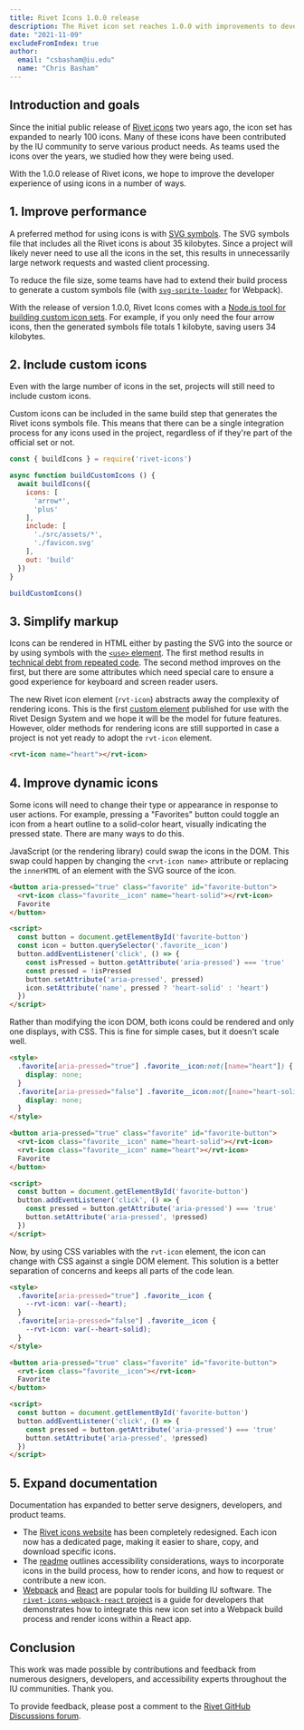 ```yaml
---
title: Rivet Icons 1.0.0 release
description: The Rivet icon set reaches 1.0.0 with improvements to developer experience and performance
date: "2021-11-09"
excludeFromIndex: true
author:
  email: "csbasham@iu.edu"
  name: "Chris Basham"
---
```

## Introduction and goals
Since the initial public release of [Rivet icons](https://github.com/indiana-university/rivet-icons) two years ago, the icon set has expanded to nearly 100 icons. Many of these icons have been contributed by the IU community to serve various product needs. As teams used the icons over the years, we studied how they were being used.

With the 1.0.0 release of Rivet icons, we hope to improve the developer experience of using icons in a number of ways.

## 1. Improve performance

A preferred method for using icons is with [SVG symbols](https://developer.mozilla.org/en-US/docs/Web/SVG/Element/symbol). The SVG symbols file that includes all the Rivet icons is about 35 kilobytes. Since a project will likely never need to use all the icons in the set, this results in unnecessarily large network requests and wasted client processing.

To reduce the file size, some teams have had to extend their build process to generate a custom symbols file (with [`svg-sprite-loader`](https://github.com/JetBrains/svg-sprite-loader) for Webpack).

With the release of version 1.0.0, Rivet Icons comes with a [Node.js tool for building custom icon sets](https://github.com/indiana-university/rivet-icons#build-a-custom-icon-set). For example, if you only need the four arrow icons, then the generated symbols file totals 1 kilobyte, saving users 34 kilobytes.

## 2. Include custom icons

Even with the large number of icons in the set, projects will still need to include custom icons.

Custom icons can be included in the same build step that generates the Rivet icons symbols file. This means that there can be a single integration process for any icons used in the project, regardless of if they're part of the official set or not.

```js
const { buildIcons } = require('rivet-icons')

async function buildCustomIcons () {
  await buildIcons({
    icons: [
      'arrow*',
      'plus'
    ],
    include: [
      './src/assets/*',
      './favicon.svg'
    ],
    out: 'build'
  })
}

buildCustomIcons()
```

## 3. Simplify markup

Icons can be rendered in HTML either by pasting the SVG into the source or by using symbols with the [`<use>` element](https://developer.mozilla.org/en-US/docs/Web/SVG/Element/use). The first method results in [technical debt from repeated code](https://en.wikipedia.org/wiki/Don%27t_repeat_yourself). The second method improves on the first, but there are some attributes which need special care to ensure a good experience for keyboard and screen reader users.

The new Rivet icon element (`rvt-icon`) abstracts away the complexity of rendering icons. This is the first [custom element](https://developer.mozilla.org/en-US/docs/Web/Web_Components/Using_custom_elements) published for use with the Rivet Design System and we hope it will be the model for future features. However, older methods for rendering icons are still supported in case a project is not yet ready to adopt the `rvt-icon` element.

```html
<rvt-icon name="heart"></rvt-icon>
```

## 4. Improve dynamic icons

Some icons will need to change their type or appearance in response to user actions. For example, pressing a "Favorites" button could toggle an icon from a heart outline to a solid-color heart, visually indicating the pressed state. There are many ways to do this.

JavaScript (or the rendering library) could swap the icons in the DOM. This swap could happen by changing the `<rvt-icon name>` attribute or replacing the `innerHTML` of an element with the SVG source of the icon.

```html
<button aria-pressed="true" class="favorite" id="favorite-button">
  <rvt-icon class="favorite__icon" name="heart-solid"></rvt-icon>
  Favorite
</button>

<script>
  const button = document.getElementById('favorite-button')
  const icon = button.querySelector('.favorite__icon')
  button.addEventListener('click', () => {
    const isPressed = button.getAttribute('aria-pressed') === 'true'
    const pressed = !isPressed
    button.setAttribute('aria-pressed', pressed)
    icon.setAttribute('name', pressed ? 'heart-solid' : 'heart')
  })
</script>
```

Rather than modifying the icon DOM, both icons could be rendered and only one displays, with CSS. This is fine for simple cases, but it doesn't scale well.

```html
<style>
  .favorite[aria-pressed="true"] .favorite__icon:not([name="heart"]) {
    display: none;
  }
  .favorite[aria-pressed="false"] .favorite__icon:not([name="heart-solid"]) {
    display: none;
  }
</style>

<button aria-pressed="true" class="favorite" id="favorite-button">
  <rvt-icon class="favorite__icon" name="heart-solid"></rvt-icon>
  <rvt-icon class="favorite__icon" name="heart"></rvt-icon>
  Favorite
</button>

<script>
  const button = document.getElementById('favorite-button')
  button.addEventListener('click', () => {
    const pressed = button.getAttribute('aria-pressed') === 'true'
    button.setAttribute('aria-pressed', !pressed)
  })
</script>
```

Now, by using CSS variables with the `rvt-icon` element, the icon can change with CSS against a single DOM element. This solution is a better separation of concerns and keeps all parts of the code lean.

```html
<style>
  .favorite[aria-pressed="true"] .favorite__icon {
    --rvt-icon: var(--heart);
  }
  .favorite[aria-pressed="false"] .favorite__icon {
    --rvt-icon: var(--heart-solid);
  }
</style>

<button aria-pressed="true" class="favorite" id="favorite-button">
  <rvt-icon class="favorite__icon"></rvt-icon>
  Favorite
</button>

<script>
  const button = document.getElementById('favorite-button')
  button.addEventListener('click', () => {
    const pressed = button.getAttribute('aria-pressed') === 'true'
    button.setAttribute('aria-pressed', !pressed)
  })
</script>
```

## 5. Expand documentation

Documentation has expanded to better serve designers, developers, and product teams.

- The [Rivet icons website](https://indiana-university.github.io/rivet-icons/) has been completely redesigned. Each icon now has a dedicated page, making it easier to share, copy, and download specific icons.
- The [readme](https://github.com/indiana-university/rivet-icons#readme) outlines accessibility considerations, ways to incorporate icons in the build process, how to render icons, and how to request or contribute a new icon.
- [Webpack](https://webpack.js.org/) and [React](https://reactjs.org/) are popular tools for building IU software. The [`rivet-icons-webpack-react` project](https://github.com/basham/rivet-icons-webpack-react) is a guide for developers that demonstrates how to integrate this new icon set into a Webpack build process and render icons within a React app.

## Conclusion

This work was made possible by contributions and feedback from numerous designers, developers, and accessibility experts throughout the IU communities. Thank you.

To provide feedback, please post a comment to the [Rivet GitHub Discussions forum](https://github.com/indiana-university/rivet-source/discussions/).

